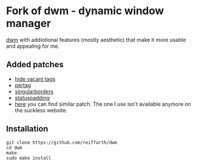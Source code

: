 # Fork of dwm - dynamic window manager

[dwm](https://dwm.suckless.org) with addiotional features (mostly aesthetic) that make it more usable and appealing for me.

## Added patches

- [hide vacant tags](http://dwm.suckless.org/patches/hide_vacant_tags)
- [pertag](http://dwm.suckless.org/patches/pertag)
- [singularborders](http://dwm.suckless.org/patches/singularborders)
- [statuspadding](http://dwm.suckless.org/patches/statuspadding)
- [here](http://dwm.suckless.org/patches/notitle) you can find similar patch. The one I use isn't available anymore on the suckless website.

## Installation

```
git clone https://github.com/reiffarth/dwm
cd dwm
make
sudo make install
```
